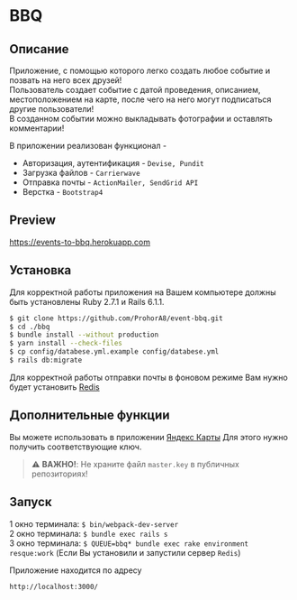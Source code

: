 # BBQ

## Описание

Приложение, с помощью которого легко создать любое событие и позвать на него всех друзей!   
Пользователь создает событие с датой проведения, описанием, местоположением на карте, после чего на него могут подписаться другие пользователи!  
В созданном событии можно выкладывать фотографии и оставлять комментарии!

В приложении реализован функционал -  
* Авторизация, аутентификация - ```Devise, Pundit``` 
* Загрузка файлов - ```Carrierwave``` 
* Отправка почты - ```ActionMailer, SendGrid API```  
* Верстка - ```Bootstrap4```  

## Preview

https://events-to-bbq.herokuapp.com

## Установка

Для корректной работы приложения на Вашем компьютере должны быть установлены Ruby 2.7.1 и Rails 6.1.1.

```sh
$ git clone https://github.com/ProhorA8/event-bbq.git
$ cd ./bbq
$ bundle install --without production
$ yarn install --check-files
$ cp config/databese.yml.example config/databese.yml
$ rails db:migrate
```
Для корректной работы отправки почты в фоновом режиме Вам нужно будет установить [Redis](https://www.digitalocean.com/community/tutorials/how-to-install-and-secure-redis-on-ubuntu-20-04-ru)

## Дополнительные функции

Вы можете использовать в приложении [Яндекс Карты](https://yandex.ru/dev/maps/)
Для этого нужно получить соответствующие ключ.

> :warning: **ВАЖНО!**: Не храните файл ```master.key``` в публичных репозиториях!

## Запуск
1 окно терминала: ```$ bin/webpack-dev-server```   
2 окно терминала: ```$ bundle exec rails s```  
3 окно терминала: ```$ QUEUE=bbq* bundle exec rake environment resque:work```  (Если Вы установили и запустили сервер ```Redis```) 

Приложение находится по адресу 
```sh
http://localhost:3000/
```
